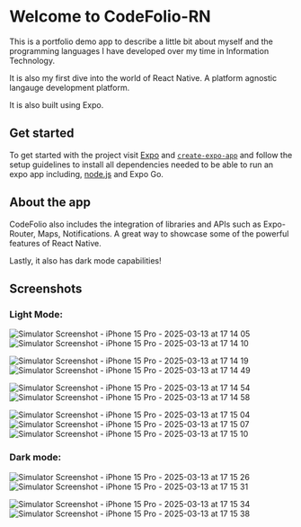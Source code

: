 # Welcome to CodeFolio-RN

This is a portfolio demo app to describe a little bit about myself and the programming languages I have developed over my time in 
Information Technology.

It is also my first dive into the world of React Native. A platform agnostic langauge development platform.

It is also built using Expo.

## Get started

To get started with the project visit [Expo](https://expo.dev) and [`create-expo-app`](https://www.npmjs.com/package/create-expo-app) and
follow the setup guidelines to install all dependencies needed to be able to run an expo app including, [node.js](https://nodejs.org/en)
and Expo Go.

## About the app

CodeFolio also includes the integration of libraries and APIs such as Expo-Router, Maps, Notifications. A great way to showcase some of the
powerful features of React Native.

Lastly, it also has dark mode capabilities!

## Screenshots
### Light Mode:

![Simulator Screenshot - iPhone 15 Pro - 2025-03-13 at 17 14 05](https://github.com/user-attachments/assets/85b80e9a-81f6-48f0-8523-8b18ab5dfbbf)
![Simulator Screenshot - iPhone 15 Pro - 2025-03-13 at 17 14 10](https://github.com/user-attachments/assets/a940d5b7-84fc-4447-915a-2862259ef44b)

![Simulator Screenshot - iPhone 15 Pro - 2025-03-13 at 17 14 19](https://github.com/user-attachments/assets/be22a5fa-90ad-4b01-a06e-fa0bbe868d57)
![Simulator Screenshot - iPhone 15 Pro - 2025-03-13 at 17 14 49](https://github.com/user-attachments/assets/7a8ff242-aebf-4637-9ae3-2f323a319f2a)

![Simulator Screenshot - iPhone 15 Pro - 2025-03-13 at 17 14 54](https://github.com/user-attachments/assets/fbfa959e-ef6e-49af-a3ee-ab704b60bb8b)
![Simulator Screenshot - iPhone 15 Pro - 2025-03-13 at 17 14 58](https://github.com/user-attachments/assets/cc19a1f8-d419-4b0c-8277-9dd0929bb1c2)

![Simulator Screenshot - iPhone 15 Pro - 2025-03-13 at 17 15 04](https://github.com/user-attachments/assets/2747cad3-3659-45f5-8786-183582876835)
![Simulator Screenshot - iPhone 15 Pro - 2025-03-13 at 17 15 07](https://github.com/user-attachments/assets/76680666-8c4f-4828-b5cd-06e319f760c9)
![Simulator Screenshot - iPhone 15 Pro - 2025-03-13 at 17 15 10](https://github.com/user-attachments/assets/87acce45-9609-4cf3-b515-38085c093645)

### Dark mode:

![Simulator Screenshot - iPhone 15 Pro - 2025-03-13 at 17 15 26](https://github.com/user-attachments/assets/b2d17440-ac33-4a59-b8f6-2e23b20fe246)
![Simulator Screenshot - iPhone 15 Pro - 2025-03-13 at 17 15 31](https://github.com/user-attachments/assets/2d2112d5-4fc5-4eeb-b7c2-8d86a56a6e4a)

![Simulator Screenshot - iPhone 15 Pro - 2025-03-13 at 17 15 34](https://github.com/user-attachments/assets/2ec64601-ddf9-478e-a7b7-14b0fbb99240)
![Simulator Screenshot - iPhone 15 Pro - 2025-03-13 at 17 15 38](https://github.com/user-attachments/assets/e8530cdf-ee88-4dc5-8678-5b2df9752120)



